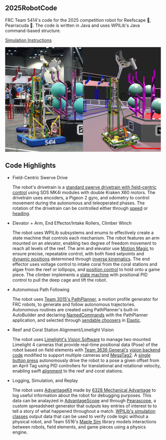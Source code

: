 ## 2025RobotCode
 FRC Team 5414's code for the 2025 competition robot for Reefscape 🪸, Pearracuda 🐠. The code is written in Java and uses WPILib's Java command-based structure.

 [Simulation Instructions](ascope_assets/README.md)

 ![Pearracuda](/pearracuda.png)
 
## Code Highlights
- Field-Centric Swerve Drive
  
  The robot's drivetrain is a [standard swerve drivetrain with field-centric control](https://github.com/Pearadox/2025RobotCode/blob/main/src/main/java/frc/robot/RobotContainer.java) using SDS MK4i modules with double Kraken X60 motors. The drivetrain uses encoders, a Pigeon 2 gyro, and odometry to control movement during the autonomous and teleoperated phases. The rotation of the drivetrain can be controlled either through [speed](https://github.com/Pearadox/2025RobotCode/blob/22e8898f33335ec9af541d74a5766eed62fa08fb/src/main/java/frc/robot/RobotContainer.java#L417) or [heading](https://github.com/Pearadox/2024BetaRobot/blob/main/src/main/java/frc/robot/subsystems/Drivetrain.java#L215).

- Elevator + Arm, End Effector/Intake Rollers, Climber Winch

  The robot uses WPILib subsystems and enums to effectively create a state machine that controls each mechanism. The robot features an arm mounted on an elevator, enabling two degree of freedom movement to reach all levels of the reef. The arm and elevator use [Motion Magic](https://v6.docs.ctr-electronics.com/en/latest/docs/api-reference/device-specific/talonfx/motion-magic.html) to ensure precise, repeatable control, with both fixed setpoints and [dynamic positions](https://github.com/Pearadox/2025RobotCode/blob/22e8898f33335ec9af541d74a5766eed62fa08fb/src/main/java/frc/robot/commands/AutoAlign.java#L325C1-L371C1) determined through [inverse kinematics](https://www.desmos.com/calculator/jvobhlmrbn). The end effector uses voltage control to intake coral from the coral stations and algae from the reef or lollipops, and [position control](https://github.com/Pearadox/2025RobotCode/blob/4b8c491f6c4f645ceead8bfcd7b8b43b8ccf90e0/src/main/java/frc/robot/subsystems/EndEffector.java#L231) to hold onto a game piece. The climber implements a [state machine](https://github.com/Pearadox/2025RobotCode/blob/22e8898f33335ec9af541d74a5766eed62fa08fb/src/main/java/frc/robot/subsystems/Climber.java#L104) with positional PID control to pull the deep cage and lift the robot.

- Autonomous Path Following

  The robot uses [Team 3015's PathPlanner](https://github.com/mjansen4857/pathplanner), a motion profile generator for FRC robots, to generate and follow autonomous trajectories. Autonomous routines are created using PathPlanner's built-in AutoBuilder and declaring [NamedCommands](https://github.com/Pearadox/2025RobotCode/blob/22e8898f33335ec9af541d74a5766eed62fa08fb/src/main/java/frc/robot/RobotContainer.java#L273) with the PathPlanner application, and selected through [sendable choosers](https://github.com/Pearadox/2025RobotCode/blob/22e8898f33335ec9af541d74a5766eed62fa08fb/src/main/java/frc/robot/RobotContainer.java#L112) in [Elastic](https://frc-elastic.gitbook.io/docs).

- Reef and Coral Station Alignment/Limelight Vision
  
  The robot uses [Limelight's Vision Software](https://limelightvision.io/) to manage two mounted Limelight 4 cameras that provide real-time positional data (Pose) of the robot based on field elements with [Team 3636 General's](https://github.com/frc3636) [vision backend code](https://github.com/Pearadox/2024BetaRobot/blob/main/src/main/java/frc/lib/drivers/vision/LimelightBackend.java) modified to support multiple cameras and [MegaTag2](https://github.com/Pearadox/2024BetaRobot/blob/main/src/main/java/frc/lib/drivers/vision/LimelightBackend.java#L32). A [single button press](https://github.com/Pearadox/2025RobotCode/blob/22e8898f33335ec9af541d74a5766eed62fa08fb/src/main/java/frc/robot/RobotContainer.java#L169) autonomously drive the robot to a pose a given offset from an April Tag using PID controllers for translational and rotational velocity, enabling swift [alignment](https://github.com/Pearadox/2025RobotCode/blob/main/src/main/java/frc/robot/commands/AutoAlign.java) to the reef and coral stations.

- Logging, Simulation, and Replay

  The robot uses [AdvantageKit](https://docs.advantagekit.org/) made by [6328 Mechanical Advantage](https://github.com/Mechanical-Advantage) to log useful information about the robot for debugging purposes. This data can be analayzed in [AdvantageScope](https://docs.advantagescope.org/) and through [Pearascope](https://github.com/Pearadox/PearascopeV2), a custom spreadsheet generator that outputs key entries of interest to to tell a story of what happened throughout a match. [WPILib's simulation classes](https://docs.wpilib.org/en/stable/docs/software/wpilib-tools/robot-simulation/introduction.html) output data that can be used to verify code logic without a physical robot, and Team 5516's [Maple Sim](https://github.com/Shenzhen-Robotics-Alliance/maple-sim) library models interactions between robots, field elements, and game pieces using a physics engine.  
